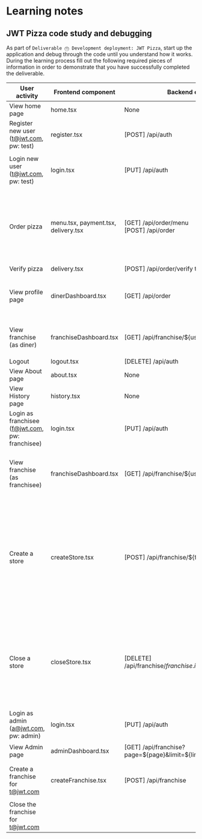 # Learning notes

## JWT Pizza code study and debugging

As part of `Deliverable ⓵ Development deployment: JWT Pizza`, start up the application and debug through the code until you understand how it works. During the learning process fill out the following required pieces of information in order to demonstrate that you have successfully completed the deliverable.

| User activity                                       | Frontend component | Backend endpoints | Database SQL |
| --------------------------------------------------- | ------------------ | ----------------- | ------------ |
| View home page                                      |      home.tsx      |       None        |      None    |
| Register new user<br/>(t@jwt.com, pw: test)         |   register.tsx     |[POST] /api/auth| `INSERT INTO user (name, email, password) VALUES (?, ?, ?)` <br/>`INSERT INTO userRole (userId, role, objectId) VALUES (?, ?, ?)`|
| Login new user<br/>(t@jwt.com, pw: test)            |login.tsx|[PUT] /api/auth|`SELECT * FROM user WHERE email=?` <br/>`SELECT * FROM userRole WHERE userId=?`<br/>`INSERT INTO auth (token, userId) VALUES (?, ?) ON DUPLICATE KEY UPDATE token=token`|
| Order pizza                                         |menu.tsx, payment.tsx, delivery.tsx|[GET] /api/order/menu <br/> [POST] /api/order|`SELECT * FROM menu` <br/>`SELECT id, name FROM franchise WHERE name LIKE ? LIMIT ${limit + 1} OFFSET ${offset}` <br/>`SELECT id, name FROM store WHERE franchiseId=?` <br/>`INSERT INTO dinerOrder (dinerId, franchiseId, storeId, date) VALUES (?, ?, ?, now())` <br/>`INSERT INTO orderItem (orderId, menuId, description, price) VALUES (?, ?, ?, ?)`|
| Verify pizza                                        |delivery.tsx|[POST] /api/order/verify to pizzaFactory|None|
| View profile page                                   |dinerDashboard.tsx|[GET] /api/order|`SELECT id, franchiseId, storeId, date FROM dinerOrder WHERE dinerId=? LIMIT ${offset},${config.db.listPerPage}` <br/>`SELECT id, menuId, description, price FROM orderItem WHERE orderId=?` |
| View franchise<br/>(as diner)                       |franchiseDashboard.tsx|[GET] /api/franchise/${user.id}|`SELECT objectId FROM userRole WHERE role='franchisee' AND userId=?` <br/>`SELECT id, name FROM franchise WHERE id in (${franchiseIds.join(',')})`|
| Logout                                              |logout.tsx|[DELETE] /api/auth|`DELETE FROM auth WHERE token=?`|
| View About page                                     |about.tsx|None|None|
| View History page                                   |history.tsx|None|None|
| Login as franchisee<br/>(f@jwt.com, pw: franchisee) |login.tsx|[PUT] /api/auth|`SELECT * FROM user WHERE email=?` <br/>`SELECT * FROM userRole WHERE userId=?` <br/>`INSERT INTO auth (token, userId) VALUES (?, ?) ON DUPLICATE KEY UPDATE token=token`|
| View franchise<br/>(as franchisee)                  |franchiseDashboard.tsx|[GET] /api/franchise/${user.id}|`SELECT userId FROM auth WHERE token=?` <br/>`SELECT objectId FROM userRole WHERE role='franchisee' AND userId=?` <br/>`SELECT id, name FROM franchise WHERE id in (${franchiseIds.join(',')})`|
| Create a store                                      |createStore.tsx|[POST] /api/franchise/${franchise.id}/store|`SELECT userId FROM auth WHERE token=?` <br/>`SELECT u.id, u.name, u.email FROM userRole AS ur JOIN user AS u ON u.id=ur.userId WHERE ur.objectId=? AND ur.role='franchisee'` <br/>`SELECT s.id, s.name, COALESCE(SUM(oi.price), 0) AS totalRevenue FROM dinerOrder AS do JOIN orderItem AS oi ON do.id=oi.orderId RIGHT JOIN store AS s ON s.id=do.storeId WHERE s.franchiseId=? GROUP BY s.id` <br/>`SELECT objectId FROM userRole WHERE role='franchisee' AND userId=?` <br/>`SELECT id, name FROM franchise WHERE id in (${franchiseIds.join(',')})`|
| Close a store                                       |closeStore.tsx|[DELETE] /api/franchise/${franchise.id}/store/${store.id}|`SELECT userId FROM auth WHERE token=?` <br/>`SELECT u.id, u.name, u.email FROM userRole AS ur JOIN user AS u ON u.id=ur.userId WHERE ur.objectId=? AND ur.role='franchisee'` <br/>`SELECT s.id, s.name, COALESCE(SUM(oi.price), 0) AS totalRevenue FROM dinerOrder AS do JOIN orderItem AS oi ON do.id=oi.orderId RIGHT JOIN store AS s ON s.id=do.storeId WHERE s.franchiseId=? GROUP BY s.id` <br/>`DELETE FROM store WHERE franchiseId=? AND id=?`|
| Login as admin<br/>(a@jwt.com, pw: admin)           |login.tsx|[PUT] /api/auth|`SELECT * FROM user WHERE email=?` <br/>`SELECT * FROM userRole WHERE userId=?`|
| View Admin page                                     |adminDashboard.tsx|[GET] /api/franchise?page=${page}&limit=${limit}&name=${nameFilter}|`SELECT id, name FROM franchise WHERE name LIKE ? LIMIT ${limit + 1} OFFSET ${offset}`|
| Create a franchise for t@jwt.com                    |createFranchise.tsx|[POST] /api/franchise|`SELECT id, name FROM user WHERE email=?` <br/>`INSERT INTO franchise (name) VALUES (?)` <br/>`INSERT INTO userRole (userId, role, objectId) VALUES (?, ?, ?)`|
| Close the franchise for t@jwt.com                   |                    |                   |              |

